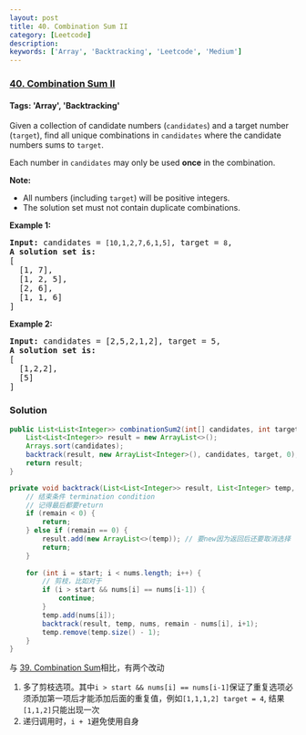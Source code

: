```yaml
---
layout: post
title: 40. Combination Sum II
category: [Leetcode]
description: 
keywords: ['Array', 'Backtracking', 'Leetcode', 'Medium']
---
```

### [40. Combination Sum II](https://leetcode.com/problems/combination-sum-ii)

#### Tags: 'Array', 'Backtracking'

<div class="content__u3I1 question-content__JfgR"><div><p>Given a collection of candidate numbers (<code>candidates</code>) and a target number (<code>target</code>), find all unique combinations in <code>candidates</code> where the candidate numbers sums to <code>target</code>.</p>
<p>Each number in <code>candidates</code> may only be used <strong>once</strong> in the combination.</p>
<p><strong>Note:</strong></p>
<ul>
<li>All numbers (including <code>target</code>) will be positive integers.</li>
<li>The solution set must not contain duplicate combinations.</li>
</ul>
<p><strong>Example 1:</strong></p>
<pre><strong>Input:</strong> candidates = <code>[10,1,2,7,6,1,5]</code>, target = <code>8</code>,
<strong>A solution set is:</strong>
[
  [1, 7],
  [1, 2, 5],
  [2, 6],
  [1, 1, 6]
]
</pre>
<p><strong>Example 2:</strong></p>
<pre><strong>Input:</strong> candidates = [2,5,2,1,2], target = 5,
<strong>A solution set is:</strong>
[
  [1,2,2],
  [5]
]
</pre>
</div></div>

### Solution
```java
public List<List<Integer>> combinationSum2(int[] candidates, int target) {
    List<List<Integer>> result = new ArrayList<>();
    Arrays.sort(candidates);
    backtrack(result, new ArrayList<Integer>(), candidates, target, 0);
    return result;
}

private void backtrack(List<List<Integer>> result, List<Integer> temp, int[] nums, int remain, int start) {
    // 结束条件 termination condition
    // 记得最后都要return
    if (remain < 0) {
        return;
    } else if (remain == 0) {
        result.add(new ArrayList<>(temp)); // 要new因为返回后还要取消选择
        return;
    }
    
    for (int i = start; i < nums.length; i++) {
        // 剪枝，比如对于
        if (i > start && nums[i] == nums[i-1]) {
            continue;
        }
        temp.add(nums[i]);
        backtrack(result, temp, nums, remain - nums[i], i+1);
        temp.remove(temp.size() - 1);
    }
}
```
与 [39. Combination Sum](https://leetcode.com/problems/combination-sum/)相比，有两个改动
1. 多了剪枝选项。其中`i > start && nums[i] == nums[i-1]`保证了重复选项必须添加第一项后才能添加后面的重复值，例如`[1,1,1,2] target = 4`, 结果`[1,1,2]`只能出现一次
2. 递归调用时，`i + 1`避免使用自身
